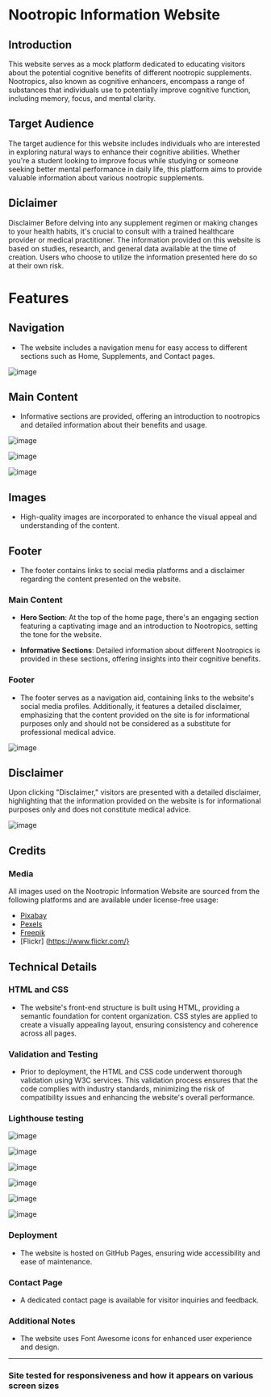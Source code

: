 # Nootropic Information Website

## Introduction
This website serves as a mock platform dedicated to educating visitors about the potential cognitive benefits of different nootropic supplements. Nootropics, also known as cognitive enhancers, encompass a range of substances that individuals use to potentially improve cognitive function, including memory, focus, and mental clarity.

## Target Audience
The target audience for this website includes individuals who are interested in exploring natural ways to enhance their cognitive abilities. Whether you're a student looking to improve focus while studying or someone seeking better mental performance in daily life, this platform aims to provide valuable information about various nootropic supplements.

## Diclaimer 
Disclaimer
Before delving into any supplement regimen or making changes to your health habits, it's crucial to consult with a trained healthcare provider or medical practitioner. The information provided on this website is based on studies, research, and general data available at the time of creation. Users who choose to utilize the information presented here do so at their own risk.

# Features

## Navigation
- The website includes a navigation menu for easy access to different sections such as Home, Supplements, and Contact pages.

![image](https://github.com/010001000100000101000001/Nootropic-information-website/assets/147556282/8b030193-a7c4-4519-b9bb-613b5ff79f23)


## Main Content
- Informative sections are provided, offering an introduction to nootropics and detailed information about their benefits and usage.

![image](https://github.com/010001000100000101000001/Nootropic-information-website/assets/147556282/9e4a107b-5126-40ef-a605-1362f0c875e7)

![image](https://github.com/010001000100000101000001/Nootropic-information-website/assets/147556282/1efee791-9187-4993-bdd8-9612b2c0b885)

![image](https://github.com/010001000100000101000001/Nootropic-information-website/assets/147556282/a20a0a9c-5ec1-422e-8daf-4bdea007272a)




## Images
- High-quality images are incorporated to enhance the visual appeal and understanding of the content.



## Footer
- The footer contains links to social media platforms and a disclaimer regarding the content presented on the website.



### Main Content

- **Hero Section**: At the top of the home page, there's an engaging section featuring a captivating image and an introduction to Nootropics, setting the tone for the website.

- **Informative Sections**: Detailed information about different Nootropics is provided in these sections, offering insights into their cognitive benefits.


### Footer

- The footer serves as a navigation aid, containing links to the website's social media profiles. Additionally, it features a detailed disclaimer, emphasizing that the content provided on the site is for informational purposes only and should not be considered as a substitute for professional medical advice.

![image](https://github.com/010001000100000101000001/Nootropic-information-website/assets/147556282/a35ebfbe-68c1-48a7-ab3b-5470498a60b4)



## Disclaimer

Upon clicking "Disclaimer," visitors are presented with a detailed disclaimer, highlighting that the information provided on the website is for informational purposes only and does not constitute medical advice.

![image](https://github.com/010001000100000101000001/Nootropic-information-website/assets/147556282/6911c25f-61ac-4b27-850d-8ee19b46ef27)



## Credits

### Media

All images used on the Nootropic Information Website are sourced from the following platforms and are available under license-free usage:

- [Pixabay](https://pixabay.com/)
- [Pexels](https://www.pexels.com/)
- [Freepik](https://www.freepik.com/)
- [Flickr] (https://www.flickr.com/}

## Technical Details

### HTML and CSS

- The website's front-end structure is built using HTML, providing a semantic foundation for content organization. CSS styles are applied to create a visually appealing layout, ensuring consistency and coherence across all pages.

### Validation and Testing

- Prior to deployment, the HTML and CSS code underwent thorough validation using W3C services. This validation process ensures that the code complies with industry standards, minimizing the risk of compatibility issues and enhancing the website's overall performance.

### Lighthouse testing


![image](https://github.com/010001000100000101000001/Nootropic-information-website/assets/147556282/c73bd51a-3424-4c16-8f67-97ce15d52186)


![image](https://github.com/010001000100000101000001/Nootropic-information-website/assets/147556282/79e459c8-8146-4720-9459-9d5a53195c8e)


![image](https://github.com/010001000100000101000001/Nootropic-information-website/assets/147556282/af5df37f-5a9c-4150-b817-a800b2c0c0f2)


![image](https://github.com/010001000100000101000001/Nootropic-information-website/assets/147556282/cb42b08a-6e8f-4c27-b94c-e29c2ca26387)


![image](https://github.com/010001000100000101000001/Nootropic-information-website/assets/147556282/08c84aa1-9a03-4784-8036-18a4fcb424df)


![image](https://github.com/010001000100000101000001/Nootropic-information-website/assets/147556282/8ec32f16-3b26-4f48-b55f-ad6c863c4ed0)







### Deployment

- The website is hosted on GitHub Pages, ensuring wide accessibility and ease of maintenance.

### Contact Page

- A dedicated contact page is available for visitor inquiries and feedback.


### Additional Notes

- The website uses Font Awesome icons for enhanced user experience and design.

---

### Site tested for responsiveness and how it appears on various screen sizes

